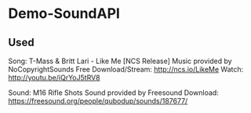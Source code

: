 # Demo-SoundAPI

## Used
Song: T-Mass & Britt Lari - Like Me [NCS Release]
Music provided by NoCopyrightSounds
Free Download/Stream: http://ncs.io/LikeMe
Watch: http://youtu.be/iQrYoJ5tRV8

Sound: M16 Rifle Shots
Sound provided by Freesound
Download: https://freesound.org/people/qubodup/sounds/187677/
